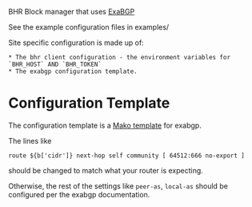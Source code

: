 BHR Block manager that uses [ExaBGP](https://github.com/Exa-Networks/exabgp)

See the example configuration files in examples/

Site specific configuration is made up of:

    * The bhr client configuration - the environment variables for `BHR_HOST` AND `BHR_TOKEN`
    * The exabgp configuration template.

Configuration Template
======================
The configuration template is a [Mako template](http://docs.makotemplates.org/en/latest/syntax.html) for exabgp.

The lines like

    route ${b['cidr']} next-hop self community [ 64512:666 no-export ]

should be changed to match what your router is expecting.

Otherwise, the rest of the settings like `peer-as`, `local-as` should be
configured per the exabgp documentation.
